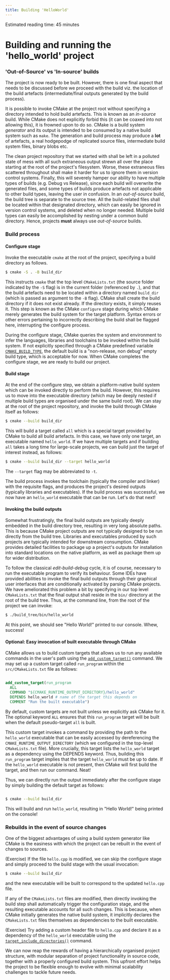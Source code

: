 ```yaml
---
title: Building 'HelloWorld'
---
```


Estimated reading time: 45 minutes

# Building and running the 'hello_world' project

### 'Out-of-Source' vs 'In-source' builds

The project is now ready to be built.
However, there is one final aspect that needs to be discussed before we proceed with the build viz. the location of the build artefacts (intermediate/final outputs generated by the build process).

It is possible to invoke CMake at the project root without specifying a directory intended to hold build artefacts.
This is known as an *in-source* build.
While CMake does not explicitly forbid this (it can be coaxed into not allowing this), it is frowned upon to do so.
CMake is a build system *generator* and its output is intended to be consumed by a native build system such as `make`.
The generation and build process may produce a **lot** of artefacts, a real hodgepodge of replicated source files, intermediate build system files, binary blobs etc.

The clean project repository that we started with shall be left in a polluted state of mess with all such extraneous output strewn all over the place starting at the root of the project's filesystem.
Worse, these extraneous files scattered throughout shall make it harder for us to ignore them in version control systems.
Finally, this will severely hamper our ability to have multiple types of builds (e.g. Debug vs Release), since each build will overwrite the generated files, and some types of builds produce artefacts not applicable to other build types, leaving the user in confusion.
In an *out-of-source* build, the build tree is separate to the source tree.
All the build-related files shall be located within that designated directory, which can easily be ignored in version control systems, and deleted when no longer needed.
Multiple build types can easily be accomplished by nesting under a common build directory.
Hence, projects **must** always use *out-of-source* builds.

### Build process

#### Configure stage

Invoke the executable `cmake` at the root of the project, specifying a build directory as follows.

``` bash
$ cmake -S . -B build_dir
```

This instructs `cmake` that the top level `CMakeLists.txt` (the source folder indicated by the `-S` flag) is in the current folder (referenced by `.`), and that the build artefacts need to be located within a directory named `build_dir` (which is passed as argument to the `-B` flag).
CMake shall create the build directory if it does not exist already.
If the directory exists, it simply reuses it.
This step is known as the CMake `configure` stage during which CMake merely generates the build system for the target platform.
Syntax errors or other errors pertaining to incorrectly describing the build shall be flagged here, interrupting the configure process.

During the configure stage, CMake queries the system and environment to infer the languages, libraries and toolchains to be invoked within the build system.
If not explicitly specified through a CMake predefined variable [`CMAKE_BUILD_TYPE`](https://cmake.org/cmake/help/latest/variable/CMAKE_BUILD_TYPE.html), the default build is a "non-release, non debug" empty build type, which is acceptable for now.
When CMake completes the configure stage, we are ready to build our project.

#### Build stage
At the end of the configure step, we obtain a platform-native build system which can be invoked directly to perform the build.
However, this requires us to move into the executable directory (which may be deeply nested if multiple build types are organised under the same build root).
We can stay at the root of the project repository, and invoke the build through CMake itself as follows:

``` bash
$ cmake --build build_dir
```

This will build a target called `all` which is a special target provided by CMake to build all build artefacts.
In this case, we have only one target, an executable named `hello_world`.
If we have multiple targets and if building `all` takes a long time for large-scale projects, we can build just the target of interest instead, as follows:

``` bash
$ cmake --build build_dir --target hello_world
```

The `--target` flag may be abbreviated to `-t`.

The build process invokes the toolchain (typically the compiler and linker) with the requisite flags, and produces the project's desired outputs (typically libraries and executables).
If the build process was successful, we now have an `hello_world` executable that can be run.
Let's do that next!

#### Invoking the build outputs

Somewhat frustratingly, the final build outputs are typically deeply embedded in the build directory tree, resulting in very long absolute paths.
This is because CMake project outputs are not typically designed to be run directly from the build tree.
Libraries and executables produced by such projects are typically intended for downstream consumption.
CMake provides detailed facilities to package up a project's outputs for installation into standard locations on the native platform, as well as package them up for wider distribution.

To follow the classical *edit-build-debug* cycle, it is of course, necessary to run the executable program to verify its behaviour.
Some IDEs have provided abilities to invoke the final build outputs through their graphical user interfaces that are conditionally activated by parsing CMake projects.
We have ameliorated this problem a bit by specifying in our top level `CMakeLists.txt` that the final output shall reside in the `bin/` directory at the root of the build tree.
Thus, at the command line, from the root of the project we can invoke:

``` bash
$ ./build_tree/bin/hello_world

```

At this point, we should see "Hello World!" printed to our console.
Whew, success!

#### Optional: Easy invocation of built executable through CMake

CMake allows us to build custom targets that allows us to run any available commands in the user's path using the [`add_custom_target()`](https://cmake.org/cmake/help/latest/command/add_custom_target.html) command.
We may set up a custom target called `run_program` within the `src/CMakeLists.txt` file as follows:

``` cmake

add_custom_target(run_program
  ALL
  COMMAND "${CMAKE_RUNTIME_OUTPUT_DIRECTORY}/hello_world"
  DEPENDS hello_world # name of the target this depends on
  COMMENT "Run the built executable")

```

By default, custom targets are not built unless we explicitly ask CMake for it.
The optional keyword `ALL` ensures that this `run_program` target will be built when the default pseudo-target `all` is built.

This custom target invokes a command by providing the path to the `hello_world` executable that can be easily accessed by dereferencing the `CMAKE_RUNTIME_OUTPUT_DIRECTORY` (which we configured in the top-level `CMakeLists.txt` file).
More crucially, this target lists the `hello_world` target as a dependency using the DEPENDS keyword.
Thus, building this `run_program` target implies that the target `hello_world` must be up to date.
If the `hello_world` executable is not present, then CMake will first build the target, and then run our command.
Neat!

Thus, we can directly run the output immediately after the configure stage by simply building the default target as follows:

``` bash

$ cmake --build build_dir

```

This will build and run `hello_world`, resulting in "Hello World!" being printed on the console!
<!-- Robust if() statement to check variable definition -->

### Rebuilds in the event of source changes

One of the biggest advantages of using a build system generator like CMake is the easiness with which the project can be rebuilt in the event of changes to sources.

(Exercise) If the file `hello.cpp` is modified, we can skip the configure stage and simply proceed to the build stage with the usual invocation:

``` sh
$ cmake --build build_dir
```
and the new executable will be built to correspond to the updated `hello.cpp` file.

If any of the `CMakeLists.txt` files are modified, then directly invoking the build step shall automatically trigger the configuration stage, and the resulting executable accounts for all such changes.
This is because, when CMake initially generates the native build system, it implicitly declares the `CMakeLists.txt` files themselves as dependencies to the built executable.

(Exercise) Try adding a custom header file to `hello.cpp` and declare it as a dependency of the `hello_world` executable using the [`target_include_directories()`](https://cmake.org/cmake/help/latest/command/target_include_directories.html) command.

We can now reap the rewards of having a hierarchically organised project structure, with modular separation of project functionality in source code, together with a properly configured build system.
This upfront effort helps the project to be flexible enough to evolve with minimal scalability challenges to tackle future needs.


<!-- ### Clean -->
